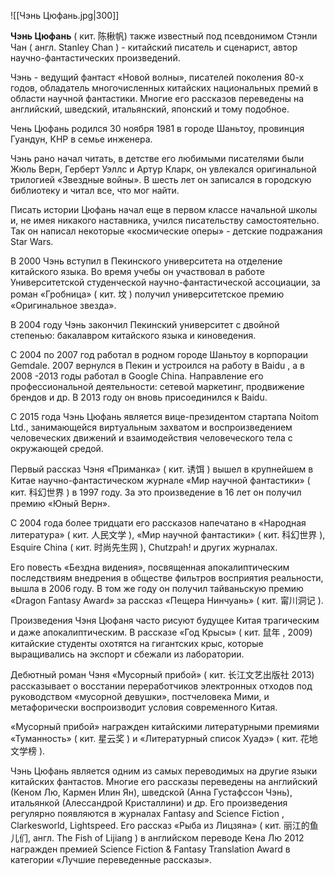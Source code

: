 ![[Чэнь Цюфань.jpg|300]]

**Чэнь Цюфань** ( кит. 陈楸帆) также известный под псевдонимом Стэнли Чан ( англ. Stanley Chan ) -  китайский писатель и сценарист, автор научно-фантастических  произведений. 

Чэнь - ведущий фантаст «Новой волны», писателей поколения 80-х годов,  обладатель многочисленных китайских национальных премий в области  научной фантастики. Многие его рассказов переведены на английский,  шведский, итальянский, японский и тому подобное. 

Чень Цюфань родился 30 ноября 1981 в городе Шаньтоу, провинция Гуандун,  КНР в семье инженера. 

Чэнь рано начал читать, в детстве его любимыми писателями были Жюль  Верн, Герберт Уэллс и Артур Кларк, он увлекался оригинальной трилогией  «Звездные войны». В шесть лет он записался в городскую библиотеку и  читал все, что мог найти. 

Писать истории Цюфань начал еще в первом  классе начальной школы и, не имея никакого наставника, учился  писательству самостоятельно. Так он написал некоторые «космические  оперы» - детские подражания Star Wars. 

В 2000 Чэнь вступил в Пекинского университета на отделение китайского  языка. Во время учебы он участвовал в работе Университетской  студенческой научно-фантастической ассоциации, за роман «Гробница» (  кит. 坟 ) получил университетское премию «Оригинальное звезда». 

В 2004 году Чэнь закончил Пекинский университет с двойной степенью: бакалавром  китайского языка и киноведения. 

С 2004 по 2007 год работал в родном городе Шаньтоу в корпорации Gemdale. 2007 вернулся в Пекин и устроился на работу в Baidu , а в 2008 -2013  годы работал в Google China. Направление его профессиональной  деятельности: сетевой маркетинг, продвижение брендов и др. В 2013 году он вновь присоединился к Baidu. 

С 2015 года Чэнь Цюфань является вице-президентом стартапа Noitom Ltd.,  занимающейся виртуальным захватом и воспроизведением человеческих  движений и взаимодействия человеческого тела с окружающей средой. 

Первый рассказ Чэня «Приманка» ( кит. 诱饵 ) вышел в крупнейшем в Китае  научно-фантастическом журнале «Мир научной фантастики» ( кит. 科幻世界 ) в  1997 году. За это произведение в 16 лет он получил премию «Юный Верн». 

С 2004 года более тридцати его рассказов напечатано в «Народная  литература» ( кит. 人民文学 ), «Мир научной фантастики» ( кит. 科幻世界 ),  Esquire China ( кит. 时尚先生网 ), Chutzpah! и других журналах. 

Его повесть  «Бездна видения», посвященная апокалиптическим последствиям внедрения в  обществе фильтров восприятия реальности, вышла в 2006 году. В том же  году он получил тайваньскую премию «Dragon Fantasy Award» за рассказ  «Пещера Нинчуань» ( кит. 甯川洞记 ). 

Произведения Чэня Цюфаня часто рисуют будущее Китая трагическим и даже  апокалиптическим. В рассказе «Год Крысы» ( кит. 鼠年 , 2009) китайские  студенты охотятся на гигантских крыс, которые выращивались на экспорт и  сбежали из лаборатории. 

Дебютный роман Чэня «Мусорный прибой» ( кит.  长江文艺出版社 2013) рассказывает о восстании переработчиков электронных  отходов под руководством «мусорной девушки», постчеловека Мими, и  метафорически воспроизводит условия современного Китая. 

«Мусорный  прибой» награжден китайскими литературными премиями «Туманность» ( кит.  星云奖 ) и «Литературный список Хуадэ» ( кит. 花地文学榜 ). 

Чэнь Цюфань является одним из самых переводимых на другие языки  китайских фантастов. Многие его рассказы переведены на английский  (Кеном Лю, Кармен Илин Ян), шведской (Анна Густафссон Чэнь), итальянкой (Алессандрой Кристаллини) и др. Его произведения регулярно появляются в журналах Fantasy and Science Fiction , Clarkesworld, Lightspeed. Его  рассказ «Рыба из Лицзяна» ( кит. 丽江的鱼儿们, англ. The Fish of Lijiang ) в  английском переводе Кена Лю 2012 награжден премией Science Fiction & Fantasy Translation Award в категории «Лучшие переведенные рассказы». 

